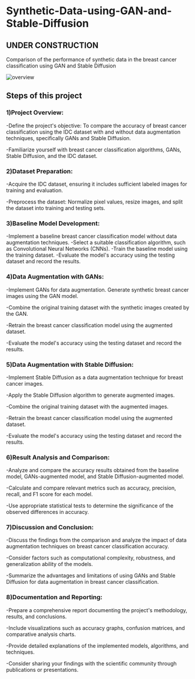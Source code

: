 # Synthetic-Data-using-GAN-and-Stable-Diffusion
<h2>UNDER CONSTRUCTION</h2>

Comparison of the performance of synthetic data in the breast cancer classification using GAN and Stable Diffusion

![overview](https://user-images.githubusercontent.com/117897880/229492793-2b2c3476-8766-4cf9-b214-cf787f3527f2.png)

<h2>Steps of this project</h2>
 
<h3>1)Project Overview:</h3>

-Define the project's objective: To compare the accuracy of breast cancer classification using the IDC dataset with and without data augmentation techniques, specifically GANs and Stable Diffusion.

-Familiarize yourself with breast cancer classification algorithms, GANs, Stable Diffusion, and the IDC dataset.

<h3>2)Dataset Preparation:</h3>

-Acquire the IDC dataset, ensuring it includes sufficient labeled images for training and evaluation.

-Preprocess the dataset: Normalize pixel values, resize images, and split the dataset into training and testing sets.

<h3>3)Baseline Model Development:</h3>

-Implement a baseline breast cancer classification model without data augmentation techniques.
-Select a suitable classification algorithm, such as Convolutional Neural Networks (CNNs).
-Train the baseline model using the training dataset.
-Evaluate the model's accuracy using the testing dataset and record the results.

<h3>4)Data Augmentation with GANs:</h3>

-Implement GANs for data augmentation. Generate synthetic breast cancer images using the GAN model.

-Combine the original training dataset with the synthetic images created by the GAN.

-Retrain the breast cancer classification model using the augmented dataset.

-Evaluate the model's accuracy using the testing dataset and record the results.

<h3>5)Data Augmentation with Stable Diffusion:</h3>

-Implement Stable Diffusion as a data augmentation technique for breast cancer images.

-Apply the Stable Diffusion algorithm to generate augmented images.

-Combine the original training dataset with the augmented images.

-Retrain the breast cancer classification model using the augmented dataset.

-Evaluate the model's accuracy using the testing dataset and record the results.

<h3>6)Result Analysis and Comparison:</h3>

-Analyze and compare the accuracy results obtained from the baseline model, GANs-augmented model, and Stable Diffusion-augmented model.

-Calculate and compare relevant metrics such as accuracy, precision, recall, and F1 score for each model.

-Use appropriate statistical tests to determine the significance of the observed differences in accuracy.

<h3>7)Discussion and Conclusion:</h3>

-Discuss the findings from the comparison and analyze the impact of data augmentation techniques on breast cancer classification accuracy.

-Consider factors such as computational complexity, robustness, and generalization ability of the models.

-Summarize the advantages and limitations of using GANs and Stable Diffusion for data augmentation in breast cancer classification.

<h3>8)Documentation and Reporting:</h3>

-Prepare a comprehensive report documenting the project's methodology, results, and conclusions.

-Include visualizations such as accuracy graphs, confusion matrices, and comparative analysis charts.

-Provide detailed explanations of the implemented models, algorithms, and techniques.

-Consider sharing your findings with the scientific community through publications or presentations.
